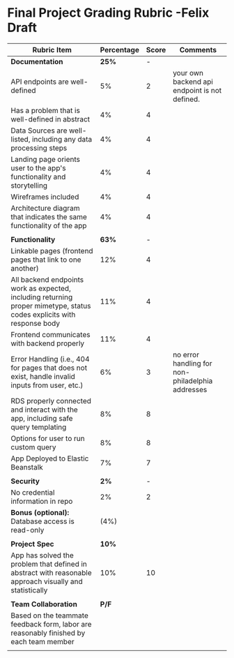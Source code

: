 # Final Project Grading Rubric -Felix Draft

| Rubric Item                                                  | Percentage | Score | Comments                                         |
| ------------------------------------------------------------ | ---------- | ----- | ------------------------------------------------ |
| **Documentation**                                            | **25%**    | -     |                                                  |
| API endpoints are well-defined                               | 5%         | 2     | your own backend api endpoint is not defined.    |
| Has a problem that is well-defined in abstract               | 4%         | 4     |                                                  |
| Data Sources are well-listed, including any data processing steps | 4%         | 4     |                                                  |
| Landing page orients user to the app's functionality and storytelling | 4%         | 4     |                                                  |
| Wireframes included                                          | 4%         | 4     |                                                  |
| Architecture diagram that indicates the same functionality of the app | 4%         | 4     |                                                  |
|                                                              |            |       |                                                  |
| **Functionality**                                            | **63%**    | -     |                                                  |
| Linkable pages (frontend pages that link to one another)     | 12%        | 4     |                                                  |
| All backend endpoints work as expected, including returning proper mimetype, status codes explicits with response body | 11%        | 4     |                                                  |
| Frontend communicates with backend properly                  | 11%        | 4     |                                                  |
| Error Handling (i.e., 404 for pages that does not exist, handle invalid inputs from user, etc.) | 6%         | 3     | no error handling for non-philadelphia addresses |
| RDS properly connected and interact with the app, including safe query templating | 8%         | 8     |                                                  |
| Options for user to run custom query                         | 8%         | 8     |                                                  |
| App Deployed to Elastic Beanstalk                            | 7%         | 7     |                                                  |
|                                                              |            |       |                                                  |
| **Security**                                                 | **2%**     | -     |                                                  |
| No credential information in repo                            | 2%         | 2     |                                                  |
| **Bonus (optional):** Database access is read-only           | (4%)       |       |                                                  |
|                                                              |            |       |                                                  |
| **Project Spec**                                             | **10%**    |       |                                                  |
| App has solved the problem that defined in abstract with reasonable approach visually and statistically | 10%        | 10    |                                                  |
|                                                              |            |       |                                                  |
| **Team Collaboration**                                       | **P/F**    |       |                                                  |
| Based on the teammate feedback form, labor are reasonably finished by each team member |            |       |                                                  |
|                                                              |            |       |                                                  |
